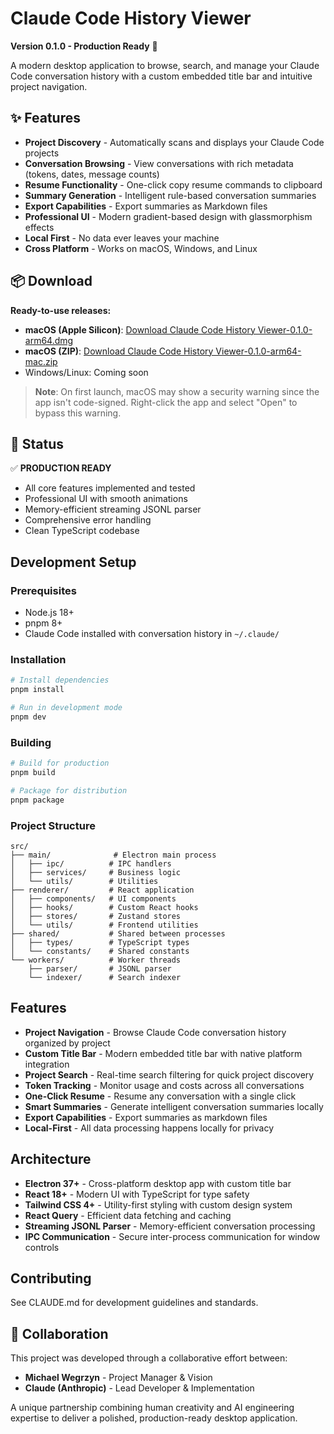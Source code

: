 # Claude Code History Viewer

**Version 0.1.0 - Production Ready** 🚀

A modern desktop application to browse, search, and manage your Claude Code conversation history with a custom embedded title bar and intuitive project navigation.

## ✨ Features

- **Project Discovery** - Automatically scans and displays your Claude Code projects
- **Conversation Browsing** - View conversations with rich metadata (tokens, dates, message counts)  
- **Resume Functionality** - One-click copy resume commands to clipboard
- **Summary Generation** - Intelligent rule-based conversation summaries
- **Export Capabilities** - Export summaries as Markdown files
- **Professional UI** - Modern gradient-based design with glassmorphism effects
- **Local First** - No data ever leaves your machine
- **Cross Platform** - Works on macOS, Windows, and Linux

## 📦 Download

**Ready-to-use releases:**
- **macOS (Apple Silicon)**: [Download Claude Code History Viewer-0.1.0-arm64.dmg](https://github.com/MichaelWegrzyn/claude-code-history/releases/latest/download/Claude%20Code%20History%20Viewer-0.1.0-arm64.dmg)
- **macOS (ZIP)**: [Download Claude Code History Viewer-0.1.0-arm64-mac.zip](https://github.com/MichaelWegrzyn/claude-code-history/releases/latest/download/Claude%20Code%20History%20Viewer-0.1.0-arm64-mac.zip)
- Windows/Linux: Coming soon

> **Note**: On first launch, macOS may show a security warning since the app isn't code-signed. Right-click the app and select "Open" to bypass this warning.

## 🎯 Status

✅ **PRODUCTION READY**
- All core features implemented and tested
- Professional UI with smooth animations
- Memory-efficient streaming JSONL parser
- Comprehensive error handling
- Clean TypeScript codebase

## Development Setup

### Prerequisites
- Node.js 18+
- pnpm 8+
- Claude Code installed with conversation history in `~/.claude/`

### Installation
```bash
# Install dependencies
pnpm install

# Run in development mode
pnpm dev
```

### Building
```bash
# Build for production
pnpm build

# Package for distribution
pnpm package
```

### Project Structure
```
src/
├── main/              # Electron main process
│   ├── ipc/          # IPC handlers
│   ├── services/     # Business logic
│   └── utils/        # Utilities
├── renderer/         # React application
│   ├── components/   # UI components
│   ├── hooks/        # Custom React hooks
│   ├── stores/       # Zustand stores
│   └── utils/        # Frontend utilities
├── shared/           # Shared between processes
│   ├── types/        # TypeScript types
│   └── constants/    # Shared constants
└── workers/          # Worker threads
    ├── parser/       # JSONL parser
    └── indexer/      # Search indexer
```

## Features
- **Project Navigation** - Browse Claude Code conversation history organized by project
- **Custom Title Bar** - Modern embedded title bar with native platform integration
- **Project Search** - Real-time search filtering for quick project discovery
- **Token Tracking** - Monitor usage and costs across all conversations
- **One-Click Resume** - Resume any conversation with a single click
- **Smart Summaries** - Generate intelligent conversation summaries locally
- **Export Capabilities** - Export summaries as markdown files
- **Local-First** - All data processing happens locally for privacy

## Architecture
- **Electron 37+** - Cross-platform desktop app with custom title bar
- **React 18+** - Modern UI with TypeScript for type safety
- **Tailwind CSS 4+** - Utility-first styling with custom design system
- **React Query** - Efficient data fetching and caching
- **Streaming JSONL Parser** - Memory-efficient conversation processing
- **IPC Communication** - Secure inter-process communication for window controls

## Contributing
See CLAUDE.md for development guidelines and standards.

## 🤝 Collaboration

This project was developed through a collaborative effort between:
- **Michael Wegrzyn** - Project Manager & Vision
- **Claude (Anthropic)** - Lead Developer & Implementation

A unique partnership combining human creativity and AI engineering expertise to deliver a polished, production-ready desktop application.